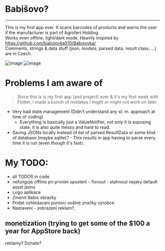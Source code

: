 # Babišovo?
---

This is my first app ever. It scans barcodes of products and warns the user if the manufacturer is part of Agrofert Holding.  
Works even offline, light/dark mode.
Heavily inspired by https://github.com/babisovka510/Babisovka/  
Comments, strings & data stuff (json, models, parsed data, result class, ...) are in Czech. 

![image](https://github.com/gitStanda/babis/assets/136804505/83415efd-eeeb-47b9-889f-a11566a8dada)
![image](https://github.com/gitStanda/babis/assets/136804505/468baf8e-5a70-4de0-aa11-b0bef8dd7f39)

# Problems I am aware of

> Since this is is my first app (and project) ever & it's my first week with Flutter, I made a bunch of mistakes I might or might not work on later

- Very bad state management (Didn't understand any st. m. approach at time of coding)
  - Everything is basically just a ValueNotifier, not only it is exposing state, it is also quite messy and hard to read.
- Saving JSONs locally instead of list of parsed ResultData or some kind of database (maybe sqlite)? - This results in app having to parse every time it is run (even though it's fast).

# My TODO:
- all TODOS in code
- nefunguje offline pri prvnim spusteni - fixnout - stahnout nejaky default asset jsons
- Logo aplikace 
- Zmenit Babis obrazky
- Pridat vyhledavani pomoci oválné značky výrobce
- Nastaveni - zobrazeni reklam?, 

## monetization (trying to get some of the $100 a year for AppStore back)
reklamy?
Donate?
